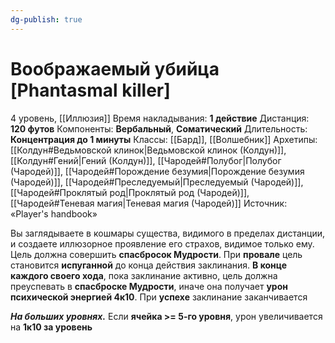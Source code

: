 ```yaml
---
dg-publish: true
---
```

# Воображаемый убийца [Phantasmal killer]
4 уровень, [[Иллюзия]]
Время накладывания: **1 действие**
Дистанция: **120 футов**
Компоненты: **Вербальный**, **Соматический**
Длительность: **Концентрация до 1 минуты**
Классы: [[Бард]], [[Волшебник]]
Архетипы: [[Колдун#Ведьмовской клинок|Ведьмовской клинок (Колдун)]], [[Колдун#Гений|Гений (Колдун)]], [[Чародей#Полубог|Полубог (Чародей)]], [[Чародей#Порождение безумия|Порождение безумия (Чародей)]], [[Чародей#Преследуемый|Преследуемый (Чародей)]], [[Чародей#Проклятый род|Проклятый род (Чародей)]], [[Чародей#Теневая магия|Теневая магия (Чародей)]]
Источник: «Player's handbook»

Вы заглядываете в кошмары существа, видимого в пределах дистанции, и создаете иллюзорное проявление его страхов, видимое только ему. Цель должна совершить **спасбросок Мудрости**. При **провале** цель становится **испуганной** до конца действия заклинания. **В конце каждого своего хода**, пока заклинание активно, цель должна преуспевать в **спасброске Мудрости**, иначе она получает **урон психической энергией 4к10**. При **успехе** заклинание заканчивается

**_На больших уровнях._** Если **ячейка >= 5-го уровня**, урон увеличивается на **1к10 за уровень**